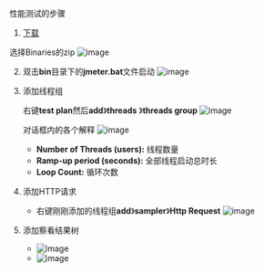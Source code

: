 性能测试的步骤

1. [下载](http://jmeter.apache.org/download_jmeter.cgi)

选择Binaries的zip
![image](https://github.com/user-attachments/assets/2393236f-7b39-4310-8b7c-cad004f24444)

2. 双击**bin**目录下的**jmeter.bat**文件启动
![image](https://github.com/user-attachments/assets/5cdd972b-6ce8-45fe-87fe-84c54e8f2b26)

3. 添加线程组

   右键**test plan**然后**add**》**threads** 》**threads group**
   ![image](https://github.com/user-attachments/assets/c5ab69e0-4e51-48a7-bc3a-4aaeb67b94e0)

   对话框内的各个解释
   ![image](https://github.com/user-attachments/assets/81f9ef30-c417-4da6-9282-dcf132eb1fa6)

   * **Number of Threads (users):** 线程数量
   * **Ramp-up period (seconds):** 全部线程启动总时长
   * **Loop Count:** 循环次数

4. 添加HTTP请求
   * 右键刚刚添加的线程组**add**》**sampler**》**Http Request**
   ![image](https://github.com/user-attachments/assets/00e02d30-3a96-47b7-8eac-484a8aa8b8f5)
5. 添加察看结果树
   * ![image](https://github.com/user-attachments/assets/c89d72f6-6ae0-4a67-a67d-b4f35096e239)
   * ![image](https://github.com/user-attachments/assets/434ad928-32c6-430d-a016-1816fe2921ad)


   

